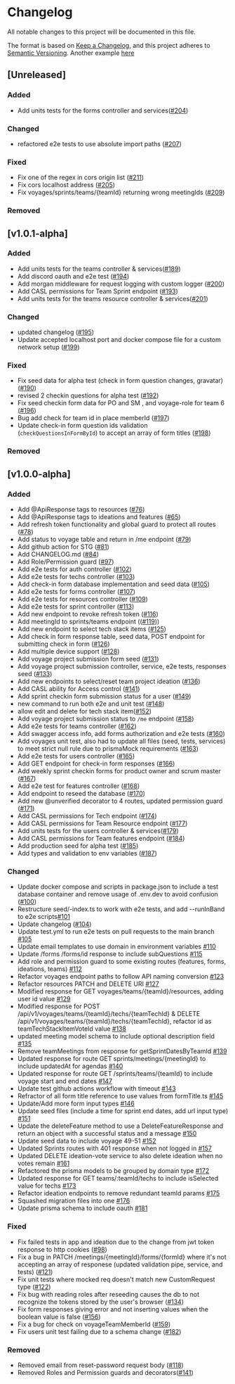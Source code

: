 # Changelog

All notable changes to this project will be documented in this file.

The format is based on [Keep a Changelog](https://keepachangelog.com/en/1.0.0/),
and this project adheres to [Semantic Versioning](https://semver.org/spec/v2.0.0.html).
Another example [here](https://co-pilot.dev/changelog)

## [Unreleased]

### Added

-   Add units tests for the forms controller and services([#204](https://github.com/chingu-x/chingu-dashboard-be/pull/204))

### Changed

-   refactored e2e tests to use absolute import paths ([#207](https://github.com/chingu-x/chingu-dashboard-be/pull/207))

### Fixed

-   Fix one of the regex in cors origin list ([#211](https://github.com/chingu-x/chingu-dashboard-be/pull/211))
-   Fix cors localhost address ([#205](https://github.com/chingu-x/chingu-dashboard-be/pull/205))
-   Fix voyages/sprints/teams/{teamId} returning wrong meetingIds ([#209](https://github.com/chingu-x/chingu-dashboard-be/pull/209))

### Removed

## [v1.0.1-alpha]

### Added

-   Add units tests for the teams controller & services([#189](https://github.com/chingu-x/chingu-dashboard-be/pull/189))
-   Add discord oauth and e2e test ([#194](https://github.com/chingu-x/chingu-dashboard-be/pull/194))
-   Add morgan middleware for request logging with custom logger ([#200](https://github.com/chingu-x/chingu-dashboard-be/pull/200))
-   Add CASL permissions for Team Sprint endpoint ([#193](https://github.com/chingu-x/chingu-dashboard-be/pull/193))
-   Add units tests for the teams resource controller & services([#201](https://github.com/chingu-x/chingu-dashboard-be/pull/201))

### Changed

-   updated changelog ([#195](https://github.com/chingu-x/chingu-dashboard-be/pull/195))
-   Update accepted localhost port and docker compose file for a custom network setup ([#199](https://github.com/chingu-x/chingu-dashboard-be/pull/199))

### Fixed

-   Fix seed data for alpha test (check in form question changes, gravatar) ([#190](https://github.com/chingu-x/chingu-dashboard-be/pull/190))
-   revised 2 checkin questions for alpha test ([#192](https://github.com/chingu-x/chingu-dashboard-be/pull/192))
-   Fix seed checkin form data for PO and SM , and voyage-role for team 6 ([#196](https://github.com/chingu-x/chingu-dashboard-be/pull/196))
-   Bug add check for team id in place memberId ([#197](https://github.com/chingu-x/chingu-dashboard-be/pull/197))
-   Update check-in form question ids validation (`checkQuestionsInFormById`) to accept an array of form titles ([#198](https://github.com/chingu-x/chingu-dashboard-be/pull/198))

### Removed

## [v1.0.0-alpha]

### Added

-   Add @ApiResponse tags to resources ([#76](https://github.com/chingu-x/chingu-dashboard-be/pull/76))
-   Add @ApiResponse tags to ideations and features ([#65](https://github.com/chingu-x/chingu-dashboard-be/pull/77))
-   Add refresh token functionality and global guard to protect all routes ([#78](https://github.com/chingu-x/chingu-dashboard-be/pull/78))
-   Add status to voyage table and return in /me endpoint ([#79](https://github.com/chingu-x/chingu-dashboard-be/pull/79))
-   Add github action for STG ([#81](https://github.com/chingu-x/chingu-dashboard-be/pull/81))
-   Add CHANGELOG.md ([#84](https://github.com/chingu-x/chingu-dashboard-be/pull/84))
-   Add Role/Permission guard ([#97](https://github.com/chingu-x/chingu-dashboard-be/pull/97))
-   Add e2e tests for auth controller ([#102](https://github.com/chingu-x/chingu-dashboard-be/pull/102))
-   Add e2e tests for techs controller ([#103](https://github.com/chingu-x/chingu-dashboard-be/pull/103))
-   Add check-in form database implementation and seed data ([#105](https://github.com/chingu-x/chingu-dashboard-be/pull/105))
-   Add e2e tests for forms controller ([#107](https://github.com/chingu-x/chingu-dashboard-be/pull/107))
-   Add e2e tests for resources controller ([#109](https://github.com/chingu-x/chingu-dashboard-be/pull/109))
-   Add e2e tests for sprint controller ([#113](https://github.com/chingu-x/chingu-dashboard-be/pull/113))
-   Add new endpoint to revoke refresh token ([#116](https://github.com/chingu-x/chingu-dashboard-be/pull/116))
-   Add meetingId to sprints/teams endpoint (([#119](https://github.com/chingu-x/chingu-dashboard-be/pull/119)))
-   Add new endpoint to select tech stack items ([#125](https://github.com/chingu-x/chingu-dashboard-be/pull/125))
-   Add check in form response table, seed data, POST endpoint for submitting check in form ([#126](https://github.com/chingu-x/chingu-dashboard-be/pull/126))
-   Add multiple device support ([#128](https://github.com/chingu-x/chingu-dashboard-be/pull/128))
-   Add voyage project submission form seed ([#131](https://github.com/chingu-x/chingu-dashboard-be/pull/131))
-   Add voyage project submission controller, service, e2e tests, responses seed ([#133](https://github.com/chingu-x/chingu-dashboard-be/pull/133))
-   Add new endpoints to select/reset team project ideation ([#136](https://github.com/chingu-x/chingu-dashboard-be/pull/136))
-   Add CASL ability for Access control ([#141](https://github.com/chingu-x/chingu-dashboard-be/pull/141))
-   Add sprint checkin form submission status for a user ([#149](https://github.com/chingu-x/chingu-dashboard-be/pull/149))
-   new command to run both e2e and unit test ([#148](https://github.com/chingu-x/chingu-dashboard-be/pull/148))
-   allow edit and delete for tech stack item([#152](https://github.com/chingu-x/chingu-dashboard-be/pull/152))
-   Add voyage project submission status to `/me` endpoint ([#158](https://github.com/chingu-x/chingu-dashboard-be/pull/158))
-   Add e2e tests for teams controller ([#162](https://github.com/chingu-x/chingu-dashboard-be/pull/162))
-   Add swagger access info, add forms authorization and e2e tests ([#160](https://github.com/chingu-x/chingu-dashboard-be/pull/160))
-   Add voyages unit test, also had to update all files (seed, tests, services) to meet strict null rule due to prismaMock requirements ([#163](https://github.com/chingu-x/chingu-dashboard-be/pull/163))
-   Add e2e tests for users controller ([#165](https://github.com/chingu-x/chingu-dashboard-be/pull/165))
-   Add GET endpoint for check-in form responses ([#166](https://github.com/chingu-x/chingu-dashboard-be/pull/166))
-   Add weekly sprint checkin forms for product owner and scrum master ([#167](https://github.com/chingu-x/chingu-dashboard-be/pull/167))
-   Add e2e test for features controller ([#168](https://github.com/chingu-x/chingu-dashboard-be/pull/168))
-   Add endpoint to reseed the database ([#170](https://github.com/chingu-x/chingu-dashboard-be/pull/170))
-   Add new @unverified decorator to 4 routes, updated permission guard ([#171](https://github.com/chingu-x/chingu-dashboard-be/pull/171))
-   Add CASL permissions for Tech endpoint ([#174](https://github.com/chingu-x/chingu-dashboard-be/pull/174))
-   Add CASL permissions for Team Resource endpoint ([#177](https://github.com/chingu-x/chingu-dashboard-be/pull/177))
-   Add units tests for the users controller & services([#179](https://github.com/chingu-x/chingu-dashboard-be/pull/178))
-   Add CASL permissions for Team features endpoint ([#184](https://github.com/chingu-x/chingu-dashboard-be/pull/184))
-   Add production seed for alpha test ([#185](https://github.com/chingu-x/chingu-dashboard-be/pull/185))
-   Add types and validation to env variables ([#187](https://github.com/chingu-x/chingu-dashboard-be/pull/187))

### Changed

-   Update docker compose and scripts in package.json to include a test database container and remove usage of .env.dev to avoid confusion ([#100](https://github.com/chingu-x/chingu-dashboard-be/pull/100))
-   Restructure seed/-index.ts to work with e2e tests, and add --runInBand to e2e scripts[#101](https://github.com/chingu-x/chingu-dashboard-be/pull/101)
-   Update changelog ([#104](https://github.com/chingu-x/chingu-dashboard-be/pull/104))
-   Update test.yml to run e2e tests on pull requests to the main branch [#105](https://github.com/chingu-x/chingu-dashboard-be/pull/105)
-   Update email templates to use domain in environment variables [#110](https://github.com/chingu-x/chingu-dashboard-be/pull/110)
-   Update /forms /forms/id response to include subQuestions [#115](https://github.com/chingu-x/chingu-dashboard-be/pull/115)
-   Add role and permission guard to some existing routes (features, forms, ideations, teams) [#112](https://github.com/chingu-x/chingu-dashboard-be/pull/112)
-   Refactor voyages endpoint paths to follow API naming conversion [#123](https://github.com/chingu-x/chingu-dashboard-be/pull/123)
-   Refactor resources PATCH and DELETE URI [#127](https://github.com/chingu-x/chingu-dashboard-be/pull/127)
-   Modified response for GET voyages/teams/{teamId}/resources, adding user id value [#129](https://github.com/chingu-x/chingu-dashboard-be/pull/129)
-   Modified response for POST /api/v1/voyages/teams/{teamId}/techs/{teamTechId} & DELETE /api/v1/voyages/teams/{teamId}/techs/{teamTechId}, refactor id as teamTechStackItemVoteId value [#138](https://github.com/chingu-x/chingu-dashboard-be/pull/138)
-   updated meeting model schema to include optional description field [#135](https://github.com/chingu-x/chingu-dashboard-be/pull/135)
-   Remove teamMeetings from response for getSprintDatesByTeamId [#139](https://github.com/chingu-x/chingu-dashboard-be/pull/139)
-   Updated response for route GET sprints/meetings/{meetingId} to include updatedAt for agendas [#140](https://github.com/chingu-x/chingu-dashboard-be/pull/140)
-   Updated response for route GET /sprints/teams/{teamId} to include voyage start and end dates [#147](https://github.com/chingu-x/chingu-dashboard-be/pull/147)
-   Update test github actions workflow with timeout [#143](https://github.com/chingu-x/chingu-dashboard-be/pull/143)
-   Refractor of all form title reference to use values from formTitle.ts [#145](https://github.com/chingu-x/chingu-dashboard-be/pull/145)
-   Update/Add more form input types [#146](https://github.com/chingu-x/chingu-dashboard-be/pull/146)
-   Update seed files (include a time for sprint end dates, add url input type) [#151](https://github.com/chingu-x/chingu-dashboard-be/pull/151)
-   Update the deleteFeature method to use a DeleteFeatureResponse and return an object with a successful status and a message [#150](https://github.com/chingu-x/chingu-dashboard-be/pull/150)
-   Update seed data to include voyage 49-51 [#152](https://github.com/chingu-x/chingu-dashboard-be/pull/152)
-   Updated Sprints routes with 401 response when not logged in [#157](https://github.com/chingu-x/chingu-dashboard-be/pull/157)
-   Updated DELETE ideation-vote service to also delete ideation when no votes remain [#161](https://github.com/chingu-x/chingu-dashboard-be/pull/161)
-   Refactored the prisma models to be grouped by domain type [#172](https://github.com/chingu-x/chingu-dashboard-be/pull/172)
-   Updated response for GET teams/:teamId/techs to include isSelected value for techs [#173](https://github.com/chingu-x/chingu-dashboard-be/pull/173)
-   Refactor ideation endpoints to remove redundant teamId params [#175](https://github.com/chingu-x/chingu-dashboard-be/pull/175)
-   Squashed migration files into one [#176](https://github.com/chingu-x/chingu-dashboard-be/pull/176)
-   Update prisma schema to include oauth [#181](https://github.com/chingu-x/chingu-dashboard-be/pull/181)

### Fixed

-   Fix failed tests in app and ideation due to the change from jwt token response to http cookies ([#98](https://github.com/chingu-x/chingu-dashboard-be/pull/98))
-   Fix a bug in PATCH /meetings/{meetingId}/forms/{formId} where it's not accepting an array of responese (updated validation pipe, service, and tests) ([#121](https://github.com/chingu-x/chingu-dashboard-be/pull/121))
-   Fix unit tests where mocked req doesn't match new CustomRequest type ([#122](https://github.com/chingu-x/chingu-dashboard-be/pull/122))
-   Fix bug with reading roles after reseeding causes the db to not recognize the tokens stored by the user's browser ([#134](https://github.com/chingu-x/chingu-dashboard-be/pull/134))
-   Fix form responses giving error and not inserting values when the boolean value is false ([#156](https://github.com/chingu-x/chingu-dashboard-be/pull/156))
-   Fix a bug for check on voyageTeamMemberId ([#159](https://github.com/chingu-x/chingu-dashboard-be/pull/159))
-   Fix users unit test failing due to a schema change ([#182](https://github.com/chingu-x/chingu-dashboard-be/pull/182))

### Removed

-   Removed email from reset-password request body ([#118](https://github.com/chingu-x/chingu-dashboard-be/pull/118))
-   Removed Roles and Permission guards and decorators([#141](https://github.com/chingu-x/chingu-dashboard-be/pull/141))
